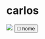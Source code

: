 ---
---
<html lang="en">
	<head>
		<meta charset="utf-8" />
		<meta name="generator" content={Astro.generator} />
		<link rel="icon" type="image/svg+xml" href="/favicon.svg" />
		<title>carlos</title>
        <meta content="carlos" property="og:title" />
		<meta content="carlos" property="og:description" />
		<meta content="/characters/carlos/sheet.png" property="og:image" />
		<meta content="#6699ff" data-react-helmet="true" name="theme-color" />
		<meta name="twitter:card" content="summary_large_image">
        <link rel="stylesheet" href="../styles/global.css">
	</head>
	<body style="background-color: var(--col-bg);">
        <h1>carlos</h1>
        <img src="/characters/carlos/sheet.png" />
        <button onclick="window.location.href = '/characters'">&#4; home</button>
        <br>
    </body>
</html>